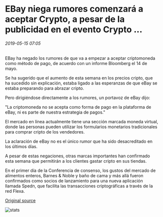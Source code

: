 # EBay niega rumores comenzará a aceptar Crypto, a pesar de la publicidad en el evento Crypto ...

###### 2019-05-15 07:05

EBay ha negado los rumores de que va a empezar a aceptar criptomoneda como método de pago, de acuerdo con un informe Bloomberg el 14 de mayo.

Se ha sugerido que el aumento de esta semana en los precios cripto, que ha sucedido sin explicación, estaba ligado a las esperanzas de que eBay se estaba preparando para abrazar cripto.

Pero dirigiéndose directamente a los rumores, un portavoz de eBay dijo:

"La criptomoneda no se acepta como forma de pago en la plataforma de eBay, ni es parte de nuestra estrategia de pagos."

El mercado en línea actualmente tiene una sección marcada moneda virtual, donde las personas pueden utilizar los formularios monetarios tradicionales para comprar cripto de los vendedores.

La aclaración de eBay no es el único rumor que ha sido desacreditado en los últimos días.

A pesar de estas negaciones, otras marcas importantes han confirmado esta semana que permitirán a los clientes gastar cripto en sus tiendas.

En el primer día de la Conferencia de consenso, los gustos del mercado de alimentos enteros, Barnes & Noble y baño de cama y más allá fueron confirmados como socios de lanzamiento para una nueva aplicación llamada Spedn, que facilita las transacciones criptográficas a través de la red Flexa.

[Original source](https://cointelegraph.com/news/ebay-denies-rumors-it-will-start-accepting-crypto-despite-advertising-at-crypto-event)

![stats](https://c.statcounter.com/11760860/0/a89fa40b/1/ "stats")